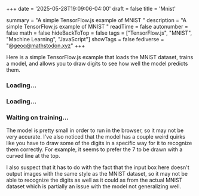 +++
date = '2025-05-28T19:09:06-04:00'
draft = false
title = 'Mnist'

summary = "A simple TensorFlow.js example of MNIST "
description = "A simple TensorFlow.js example of MNIST "
readTime = false
autonumber = false
math = false
hideBackToTop = false
tags = ["TensorFlow.js", "MNIST", "Machine Learning", "JavaScript"]
showTags = false
fediverse = "@geoc@mathstodon.xyz"
+++


<html>
<head>
  <meta charset="utf-8">
  <meta http-equiv="X-UA-Compatible" content="IE=edge">
  <meta name="viewport" content="width=device-width, initial-scale=1.0">
  <title>TensorFlow.js Tutorial</title>

  <!-- Import TensorFlow.js -->
  <script src="https://cdn.jsdelivr.net/npm/@tensorflow/tfjs@1.0.0/dist/tf.min.js"></script>
  <!-- Import tfjs-vis -->
  <script src="https://cdn.jsdelivr.net/npm/@tensorflow/tfjs-vis@1.0.2/dist/tfjs-vis.umd.min.js"></script>

  <!-- Import the data file -->
  <script src="data.js" type="module"></script>

  <!-- Import the main script file -->
  <script src="script.js" type="module"></script>

  <p>Here is a simple TensorFlow.js example that loads the MNIST dataset, trains a model, and allows you to draw digits to see how well the model predicts them.</p>

  <div id="mnist-examples"><h3>Loading...</h3></div>
  <div id="model-summary"><h3>Loading...</h3></div>
  <div id="draw-canvas"><h3>Waiting on training...</h3></div>

  The model is pretty small in order to run in the browser, so it may not be very accurate. I've also noticed that the model has a couple weird quirks like you have to draw some of the digits in a specific way for it to recognize them correctly. For example, it seems to prefer the 7 to be drawn with a curved line at the top.

  I also suspect that it has to do with the fact that the input box here doesn't output images with the same style as the MNIST dataset, so it may not be able to recognize the digits as well as it could as from the actual MNIST dataset which is partially an issue with the model not generalizing well.
</head>

<body>
</body>
</html>